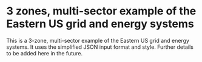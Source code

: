 # 3 zones, multi-sector example of the Eastern US grid and energy systems

This is a 3-zone, multi-sector example of the Eastern US grid and energy systems. It uses the simplified JSON input format and style. Further details to be added here in the future.
